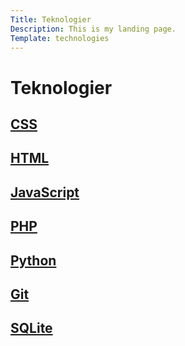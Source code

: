 ```yaml
---
Title: Teknologier
Description: This is my landing page.
Template: technologies
---
```


Teknologier
==========================

<div class="tech-box css-box">
    <a href="technology/css">
    <h2>CSS</h2>
    </a>
</div>

<div class="tech-box html-box">
    <a href="technology/html">
    <h2>HTML</h2>
    </a>
</div>

<div class="tech-box js-box">
    <a href="technology/javascript">
    <h2>JavaScript</h2>
    </a>
</div>

<div class="tech-box php-box">
    <a href="technology/php">
    <h2>PHP</h2>
    </a>
</div>

<div class="tech-box python-box">
    <a href="technology/python">
    <h2>Python</h2>
    </a>
</div>

<div class="tech-box git-box">
    <a href="technology/git">
    <h2>Git</h2>
    </a>
</div>

<div class="tech-box sqlite-box">
    <a href="technology/sqlite">
    <h2>SQLite</h2>
    </a>
</div>